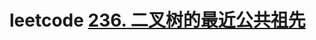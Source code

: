 # leetcode [236. 二叉树的最近公共祖先](https://leetcode-cn.com/problems/lowest-common-ancestor-of-a-binary-tree/)

